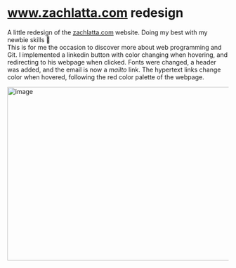 # www.zachlatta.com redesign
A little redesign of the [zachlatta.com](zachlatta.com) website.
Doing my best with my newbie skills 🫠 </br>
This is for me the occasion to discover more about web programming and Git.
I implemented a linkedin button with color changing when hovering, and redirecting to his webpage when clicked.
Fonts were changed, a header was added, and the email is now a *mailto* link.
The hypertext links change color when hovered, following the red color palette of the webpage.

<img width="1582" height="396" alt="image" src="https://github.com/user-attachments/assets/0cd9545b-996c-434e-b65c-fdeb65545f2f" />
